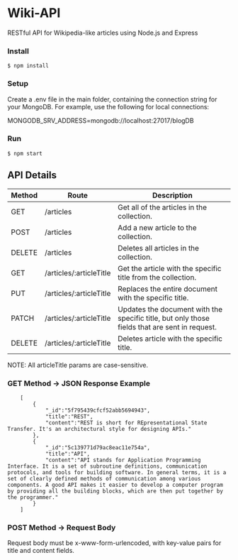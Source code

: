# Wiki-API

RESTful API for Wikipedia-like articles using Node.js and Express

### Install

    $ npm install

### Setup

Create a .env file in the main folder, containing the connection string for your MongoDB. For example, use the following for local connections:

MONGODB_SRV_ADDRESS=mongodb://localhost:27017/blogDB

### Run

    $ npm start

## API Details

<table>
    <thead>
        <tr>
            <th>Method</th>
            <th>Route</th>
            <th>Description</th>
        </tr>
    </thead>
    <tr>
        <td>GET</td>
        <td>/articles</td>
        <td>Get all of the articles in the collection.</td>
    </tr>
    <tr>
        <td>POST</td>
        <td>/articles</td>
        <td>Add a new article to the collection.</td>
    </tr>
    <tr>
        <td>DELETE</td>
        <td>/articles</td>
        <td>Deletes all articles in the collection.</td>
    </tr>
    <tr>
        <td>GET</td>
        <td>/articles/:articleTitle</td>
        <td>Get the article with the specific title from the collection.</td>
    </tr>
    <tr>
        <td>PUT</td>
        <td>/articles/:articleTitle</td>
        <td>Replaces the entire document with the specific title.</td>
    </tr>
    <tr>
        <td>PATCH</td>
        <td>/articles/:articleTitle</td>
        <td>Updates the document with the specific title, but only those fields that are sent in request.</td>
    </tr>
    <tr>
        <td>DELETE</td>
        <td>/articles/:articleTitle</td>
        <td>Deletes article with the specific title.</td>
    </tr>
</table>

NOTE: All articleTitle params are case-sensitive.

### GET Method -> JSON Response Example

        [
            {
                "_id":"5f795439cfcf52abb5694943",
                "title":"REST",
                "content":"REST is short for REpresentational State Transfer. It's an architectural style for designing APIs."
            },
            {
                "_id":"5c139771d79ac8eac11e754a",
                "title":"API",
                "content":"API stands for Application Programming Interface. It is a set of subroutine definitions, communication protocols, and tools for building software. In general terms, it is a set of clearly defined methods of communication among various components. A good API makes it easier to develop a computer program by providing all the building blocks, which are then put together by the programmer."
            }
        ]

### POST Method -> Request Body

Request body must be x-www-form-urlencoded, with key-value pairs for title and content fields.
